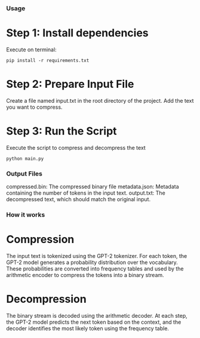 ### Usage
# Step 1: Install dependencies 
Execute on terminal:
```
pip install -r requirements.txt
```

# Step 2: Prepare Input File
Create a file named input.txt in the root directory of the project. Add the text you want to compress.

# Step 3: Run the Script
Execute the script to compress and decompress the text

```
python main.py
```

### Output Files

compressed.bin: The compressed binary file
metadata.json: Metadata containing the number of tokens in the input text.
output.txt: The decompressed text, which should match the original input.

### How it works 

# Compression
The input text is tokenized using the GPT-2 tokenizer.
For each token, the GPT-2 model generates a probability distribution over the vocabulary.
These probabilities are converted into frequency tables and used by the arithmetic encoder to compress the tokens into a binary stream.

# Decompression

The binary stream is decoded using the arithmetic decoder.
At each step, the GPT-2 model predicts the next token based on the context, and the decoder identifies the most likely token using the frequency table.